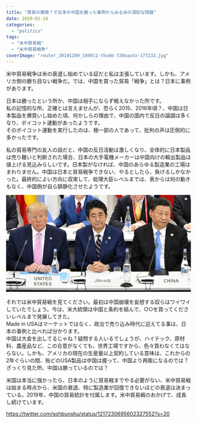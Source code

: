 ```yaml
---
title: "貿易の摩擦？で日本の中国を勝った事例からみる米の深刻な問題"
date: 2020-01-16
categories: 
  - "politics"
tags: 
  - "米中貿易戦"
  - "米中貿易戦争"
coverImage: "reuter_20191209_194911-thumb-720xauto-177232.jpg"
---
```


米中貿易戦争は米の衰退し始めている証だと私は主張しています。しかも、アメリカ側の勝ち目ない戦争だ。では、中国を買った貿易「戦争」とは？日本に事例があります。

日本は勝ったという所か、中国は相手にならず戦えなかった所です。  
私の記憶的な所、正確とは言えませんが、恐らく2015、2016年頃？、中国は日本製品を爆買いし始めた頃、何かしらの理由で、中国の国内で反日の論調は多くなり、ボイコット運動があったようです。  
そのボイコット運動を実行したのは、極一部の人であって、批判の声は圧倒的に多かったです。

私の貿易専門の友人の話だと、中国の反日活動は激しくなり、全体的に日本製品は売り難いと判断された場合、日本の大手電機メーカーは中国向けの輸出製品は値上げる見込みらしいです。日本製がなければ、中国のあらゆる製造業の工場はまわりません。中国は日本と貿易戦争できない、やるとしたら、負けるしかなかった。最終的によい方向に収束して、総理大臣レベルまでは、表からは何の動きもなく、中国側が自ら鎮静化させたようです。

![](images/img_ca6f413c671e86858e28028c4e6e06c1195386.jpg)

それでは米中貿易戦を見てください。最初は中国崩壊を妄想する奴らはワイワイしていたでしょう。今は、米大統領は中国と条約を結んで、○○を買ってくださいレベルまで発展してきた。  
Made in USAはマーケットではなく、政治で売り込み時代に迎えてる事は、日本の事例と比べれば分かります。  
中国は大金を出してるじゃね？疑問する人いるでしょうが、ハイテック、原材料、農産品など、この合意がなくても、世界工場ですから、色々買わなくてはならない。しかも、アメリカの現在の生産量以上契約している意味は、これからの2年ぐらいの間、殆どのUSA製品は中国は握って、中国より再販になるのでは？  
ざっくり見た所、中国は勝っているのでは？

米国は本当に強かったら、日本のように貿易戦までやる必要がない、米中貿易戦は始まる時点から、米国の衰退、特に製造業が回復できないほどの衰退は決まっている。2019年、中国の貿易統計を付属します。米中貿易戦のおかげで、成長し続けています。

https://twitter.com/sohbunshu/status/1217230695602327552?s=20
